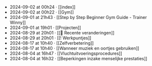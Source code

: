 - 2024-09-02 at 00h24 · [[index]]
- 2024-09-02 at 00h22 · [[Gym]]
- 2024-09-01 at 21h43 · [[Step by Step Beginner Gym Guide - Trainer Winny]]
- 2024-09-01 at 19h01 · [[Projecten]]
- 2024-08-29 at 20h01 · [[📂 Recente veranderingen]]
- 2024-08-29 at 20h01 · [[! Werkpuntjes]]
- 2024-08-17 at 10h40 · [[Zelfverbetering]]
- 2024-08-17 at 10h40 · [[Wanneer muziek en oortjes gebruiken]]
- 2024-08-04 at 16h47 · [[Vluchtuitvoeringsprocedures]]
- 2024-08-04 at 16h32 · [[Beperkingen inzake menselijke prestaties]]
